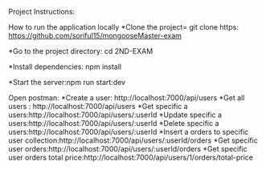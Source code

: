 Project Instructions:

How to run the application locally
\*Clone the project= git clone https: https://github.com/soriful15/mongooseMaster-exam

\*Go to the project directory: cd 2ND-EXAM

\*Install dependencies: npm install

\*Start the server:npm run start:dev

Open postman:
*Create a user: http://localhost:7000/api/users
*Get all users : http://localhost:7000/api/users
*Get specific a users:http://localhost:7000/api/users/:userId
*Update specific a users:http://localhost:7000/api/users/:userId
*Delete specific a users:http://localhost:7000/api/users/:userId
*Insert a orders to specific user collection:http://localhost:7000/api/users/:userId/orders
*Get specific user orders:http://localhost:7000/api/users/:userId/orders
*Get specific user orders total price:http://localhost:7000/api/users/1/orders/total-price
